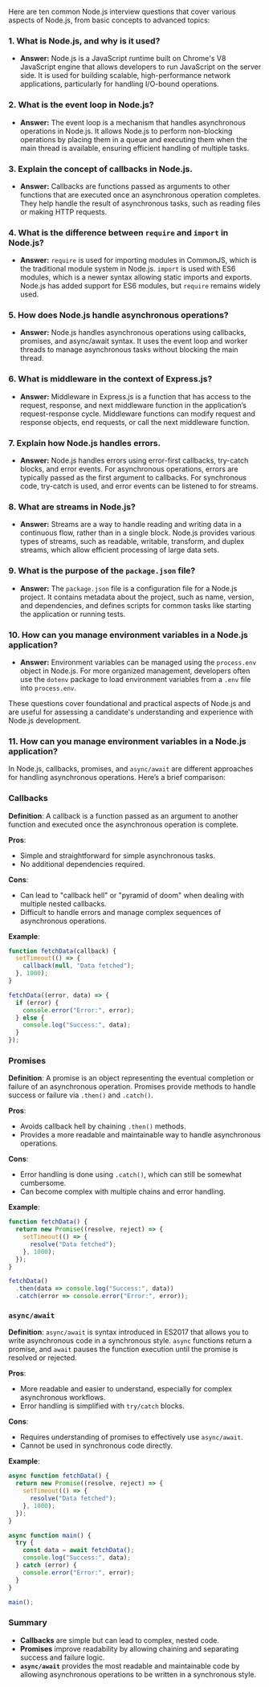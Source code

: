 Here are ten common Node.js interview questions that cover various aspects of Node.js, from basic concepts to advanced topics:

### 1. **What is Node.js, and why is it used?**
   - **Answer:** Node.js is a JavaScript runtime built on Chrome's V8 JavaScript engine that allows developers to run JavaScript on the server side. It is used for building scalable, high-performance network applications, particularly for handling I/O-bound operations.

### 2. **What is the event loop in Node.js?**
   - **Answer:** The event loop is a mechanism that handles asynchronous operations in Node.js. It allows Node.js to perform non-blocking operations by placing them in a queue and executing them when the main thread is available, ensuring efficient handling of multiple tasks.

### 3. **Explain the concept of callbacks in Node.js.**
   - **Answer:** Callbacks are functions passed as arguments to other functions that are executed once an asynchronous operation completes. They help handle the result of asynchronous tasks, such as reading files or making HTTP requests.

### 4. **What is the difference between `require` and `import` in Node.js?**
   - **Answer:** `require` is used for importing modules in CommonJS, which is the traditional module system in Node.js. `import` is used with ES6 modules, which is a newer syntax allowing static imports and exports. Node.js has added support for ES6 modules, but `require` remains widely used.

### 5. **How does Node.js handle asynchronous operations?**
   - **Answer:** Node.js handles asynchronous operations using callbacks, promises, and async/await syntax. It uses the event loop and worker threads to manage asynchronous tasks without blocking the main thread.

### 6. **What is middleware in the context of Express.js?**
   - **Answer:** Middleware in Express.js is a function that has access to the request, response, and next middleware function in the application’s request-response cycle. Middleware functions can modify request and response objects, end requests, or call the next middleware function.

### 7. **Explain how Node.js handles errors.**
   - **Answer:** Node.js handles errors using error-first callbacks, try-catch blocks, and error events. For asynchronous operations, errors are typically passed as the first argument to callbacks. For synchronous code, try-catch is used, and error events can be listened to for streams.

### 8. **What are streams in Node.js?**
   - **Answer:** Streams are a way to handle reading and writing data in a continuous flow, rather than in a single block. Node.js provides various types of streams, such as readable, writable, transform, and duplex streams, which allow efficient processing of large data sets.

### 9. **What is the purpose of the `package.json` file?**
   - **Answer:** The `package.json` file is a configuration file for a Node.js project. It contains metadata about the project, such as name, version, and dependencies, and defines scripts for common tasks like starting the application or running tests.

### 10. **How can you manage environment variables in a Node.js application?**
   - **Answer:** Environment variables can be managed using the `process.env` object in Node.js. For more organized management, developers often use the `dotenv` package to load environment variables from a `.env` file into `process.env`.

These questions cover foundational and practical aspects of Node.js and are useful for assessing a candidate's understanding and experience with Node.js development.

### 11. **How can you manage environment variables in a Node.js application?**

In Node.js, callbacks, promises, and `async/await` are different approaches for handling asynchronous operations. Here’s a brief comparison:

### Callbacks
**Definition**: A callback is a function passed as an argument to another function and executed once the asynchronous operation is complete.

**Pros**:
- Simple and straightforward for simple asynchronous tasks.
- No additional dependencies required.

**Cons**:
- Can lead to "callback hell" or "pyramid of doom" when dealing with multiple nested callbacks.
- Difficult to handle errors and manage complex sequences of asynchronous operations.

**Example**:
```javascript
function fetchData(callback) {
  setTimeout(() => {
    callback(null, "Data fetched");
  }, 1000);
}

fetchData((error, data) => {
  if (error) {
    console.error("Error:", error);
  } else {
    console.log("Success:", data);
  }
});
```

### Promises
**Definition**: A promise is an object representing the eventual completion or failure of an asynchronous operation. Promises provide methods to handle success or failure via `.then()` and `.catch()`.

**Pros**:
- Avoids callback hell by chaining `.then()` methods.
- Provides a more readable and maintainable way to handle asynchronous operations.

**Cons**:
- Error handling is done using `.catch()`, which can still be somewhat cumbersome.
- Can become complex with multiple chains and error handling.

**Example**:
```javascript
function fetchData() {
  return new Promise((resolve, reject) => {
    setTimeout(() => {
      resolve("Data fetched");
    }, 1000);
  });
}

fetchData()
  .then(data => console.log("Success:", data))
  .catch(error => console.error("Error:", error));
```

### `async/await`
**Definition**: `async/await` is syntax introduced in ES2017 that allows you to write asynchronous code in a synchronous style. `async` functions return a promise, and `await` pauses the function execution until the promise is resolved or rejected.

**Pros**:
- More readable and easier to understand, especially for complex asynchronous workflows.
- Error handling is simplified with `try/catch` blocks.

**Cons**:
- Requires understanding of promises to effectively use `async/await`.
- Cannot be used in synchronous code directly.

**Example**:
```javascript
async function fetchData() {
  return new Promise((resolve, reject) => {
    setTimeout(() => {
      resolve("Data fetched");
    }, 1000);
  });
}

async function main() {
  try {
    const data = await fetchData();
    console.log("Success:", data);
  } catch (error) {
    console.error("Error:", error);
  }
}

main();
```

### Summary
- **Callbacks** are simple but can lead to complex, nested code.
- **Promises** improve readability by allowing chaining and separating success and failure logic.
- **`async/await`** provides the most readable and maintainable code by allowing asynchronous operations to be written in a synchronous style.





